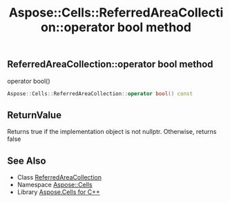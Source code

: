 ﻿---
title: Aspose::Cells::ReferredAreaCollection::operator bool method
linktitle: operator bool
second_title: Aspose.Cells for C++ API Reference
description: 'Aspose::Cells::ReferredAreaCollection::operator bool method. operator bool() in C++.'
type: docs
weight: 400
url: /cpp/aspose.cells/referredareacollection/operator_bool/
---
## ReferredAreaCollection::operator bool method


operator bool()

```cpp
Aspose::Cells::ReferredAreaCollection::operator bool() const
```


## ReturnValue

Returns true if the implementation object is not nullptr. Otherwise, returns false

## See Also

* Class [ReferredAreaCollection](../)
* Namespace [Aspose::Cells](../../)
* Library [Aspose.Cells for C++](../../../)
